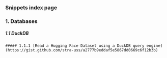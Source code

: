 
### Snippets index page

### 1. Databases
  ##### 1.1 DuckDB
    ##### 1.1.1 [Read a Hugging Face Dataset using a DuckDB query engine](https://gist.github.com/stra-uss/a2777b9eddaf5e5867dd0669c6f12b3b)
